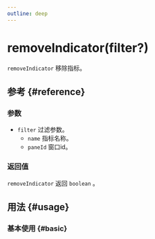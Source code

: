 ```yaml
---
outline: deep
---
```


# removeIndicator(filter?)
`removeIndicator` 移除指标。

## 参考 {#reference}
<!-- @include: @/@views/api/references/instance/removeIndicator.md -->

### 参数
- `filter` 过滤参数。
  - `name` 指标名称。
  - `paneId` 窗口id。

### 返回值
`removeIndicator` 返回 `boolean` 。

## 用法 {#usage}
<script setup>
import RemoveIndicator from '../../@views/api/samples/removeIndicator/index.vue'
</script>

### 基本使用 {#basic}
<RemoveIndicator/>